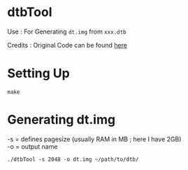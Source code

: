 # dtbTool

Use :  For Generating `dt.img` from `xxx.dtb`

Credits : Original Code can be found <a href="https://github.com/AndroiableDroid/dtbTool">here</a>


# Setting Up

`make`


# Generating dt.img

-s = defines pagesize (usually RAM in MB ; here I have 2GB) <br>
-o = output name

`./dtbTool -s 2048 -o dt.img ~/path/to/dtb/`



